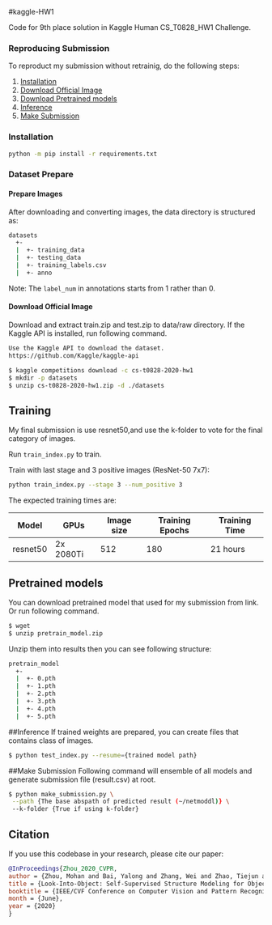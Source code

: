 #kaggle-HW1

Code for 9th place solution in Kaggle Human CS_T0828_HW1 Challenge.

### Reproducing Submission
To reproduct my submission without retrainig, do the following steps:
1. [Installation](#installation)
2. [Download Official Image](#download-official-image)
3. [Download Pretrained models](#pretrained-models)
4. [Inference](#inference)
5. [Make Submission](#make-submission)

### Installation
```bash
python -m pip install -r requirements.txt
```

### Dataset Prepare 
#### Prepare Images
After downloading and converting images, the data directory is structured as:
```bash
datasets
  +- 
  |  +- training_data
  |  +- testing_data
  |  +- training_labels.csv
  |  +- anno
```

Note: The `label_num` in annotations starts from 1 rather than 0.

#### Download Official Image
Download and extract train.zip and test.zip to data/raw directory. If the Kaggle API is installed, run following command.

```bash
Use the Kaggle API to download the dataset.
https://github.com/Kaggle/kaggle-api

$ kaggle competitions download -c cs-t0828-2020-hw1
$ mkdir -p datasets
$ unzip cs-t0828-2020-hw1.zip -d ./datasets
```

## Training


My final submission is use resnet50,and use the k-folder to vote for the final category of images.

Run `train_index.py` to train.

Train with last stage and 3 positive images (ResNet-50 7x7):
```bash
python train_index.py --stage 3 --num_positive 3
```

The expected training times are:

Model | GPUs | Image size | Training Epochs | Training Time
------------ | ------------- | ------------- | ------------- | -------------
resnet50 | 2x 2080Ti | 512 | 180 | 21 hours
## Pretrained models
You can download pretrained model that used for my submission from link. Or run following command.
```bash
$ wget 
$ unzip pretrain_model.zip
```
Unzip them into results then you can see following structure:
```bash
pretrain_model
  +- 
  |  +- 0.pth
  |  +- 1.pth
  |  +- 2.pth
  |  +- 3.pth
  |  +- 4.pth
  |  +- 5.pth
```

##Inference
If trained weights are prepared, you can create files that contains class of images.
```bash
$ python test_index.py --resume={trained model path} 
```

##Make Submission
Following command will ensemble of all models and generate submission file (result.csv) at root.
```bash
$ python make_submission.py \
 --path {The base abspath of predicted result (~/netmoddl)} \
 --k-folder {True if using k-folder}
```

## Citation

If you use this codebase in your research, please cite our paper:

```bib
@InProceedings{Zhou_2020_CVPR,
author = {Zhou, Mohan and Bai, Yalong and Zhang, Wei and Zhao, Tiejun and Mei, Tao},
title = {Look-Into-Object: Self-Supervised Structure Modeling for Object Recognition},
booktitle = {IEEE/CVF Conference on Computer Vision and Pattern Recognition (CVPR)},
month = {June},
year = {2020}
}
```

